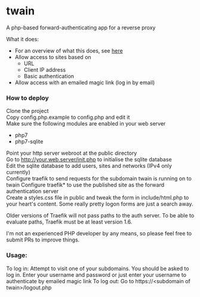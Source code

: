 
# twain

A php-based forward-authenticating app for a reverse proxy

What it does:
- For an overview of what this does, see [here](https://hjbotha.github.io/twain)
- Allow access to sites based on
	- URL
	- Client IP address
	- Basic authentication
- Allow access with an emailed magic link (log in by email)

### How to deploy
Clone the project  
Copy config.php.example to config.php and edit it  
Make sure the following modules are enabled in your web server  
- php7
- php7-sqlite

Point your http server webroot at the public directory  
Go to http://your.web.server/init.php to initialise the sqlite database  
Edit the sqlite database to add users, sites and networks (IPv4 only currently)  
Configure traefik to send requests for the subdomain twain is running on to twain
Configure traefik* to use the published site as the forward authentication server  
Create a styles.css file in public and tweak the form in include/html.php to your heart's content. Some really pretty logon forms are just a search away.

Older versions of Traefik will not pass paths to the auth server. To be able to evaluate paths, Traefik must be at least version 1.6.

I'm not an experienced PHP developer by any means, so please feel free to submit PRs to improve things.  

### Usage:
To log in: Attempt to visit one of your subdomains. You should be asked to log in. Enter your username and password or just enter your username to authenticate by emailed magic link
To log out: Go to https://\<subdomain of twain>\/logout.php
